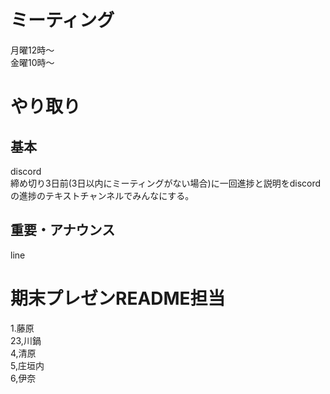 
# ミーティング  
月曜12時～  
金曜10時～  
  
# やり取り  

## 基本
discord  
締め切り3日前(3日以内にミーティングがない場合)に一回進捗と説明をdiscordの進捗のテキストチャンネルでみんなにする。  

## 重要・アナウンス  
line  
    
# 期末プレゼンREADME担当  
1.藤原  
23,川鍋  
4,清原  
5,庄垣内  
6,伊奈  
